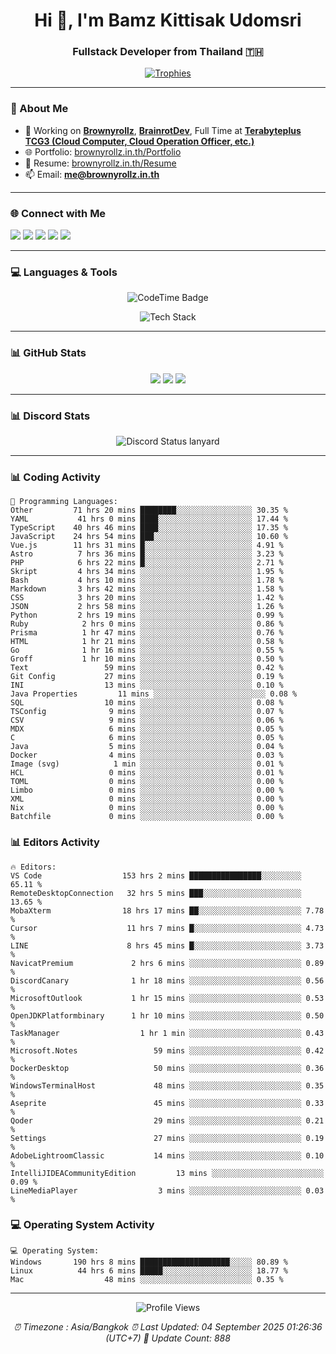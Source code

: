<h1 align="center">Hi 👋, I'm Bamz Kittisak Udomsri</h1>
<h3 align="center">Fullstack Developer from Thailand 🇹🇭</h3>

<p align="center">
  <a href="https://github.com/ryo-ma/github-profile-trophy">
    <img src="https://github-profile-trophy.vercel.app/?username=brownyroll" alt="Trophies" />
  </a>
</p>

---

### 🔧 About Me

- 🔭 Working on [**Brownyrollz**](https://github.com/Brownyrollz), [**BrainrotDev**](https://github.com/brainrotdev), Full Time at [**Terabyteplus TCG3 (Cloud Computer, Cloud Operation Officer, etc.)**](https://tcloud.in.th)
- 🌐 Portfolio: [brownyrollz.in.th/Portfolio](https://Brownyrollz.in.th/Portfolio)
- 📄 Resume: [brownyrollz.in.th/Resume](https://Brownyrollz.in.th/Resume)
- 📫 Email: **me@brownyrollz.in.th**
---

### 🌐 Connect with Me

<p align="left">
  <a href="https://codepen.io/brownyroll" target="_blank"><img src="https://img.shields.io/badge/CodePen-000?style=for-the-badge&logo=codepen&logoColor=white" /></a>
  <a href="https://fb.com/brownyroll.bbamz" target="_blank"><img src="https://img.shields.io/badge/Facebook-1877F2?style=for-the-badge&logo=facebook&logoColor=white" /></a>
  <a href="https://instagram.com/brownyroll.darkalich" target="_blank"><img src="https://img.shields.io/badge/Instagram-E4405F?style=for-the-badge&logo=instagram&logoColor=white" /></a>
  <a href="https://www.youtube.com/c/brownyrollz" target="_blank"><img src="https://img.shields.io/badge/YouTube-FF0000?style=for-the-badge&logo=youtube&logoColor=white" /></a>
  <a href="https://discord.gg/yyJRFxTXGU" target="_blank"><img src="https://img.shields.io/badge/Discord-5865F2?style=for-the-badge&logo=discord&logoColor=white" /></a>
</p>

---

### 💻 Languages & Tools

<p align="center">
  <img href="https://codetime.dev" alt="CodeTime Badge" src="https://shields.jannchie.com/endpoint?style=flat&color=222&url=https%3A%2F%2Fapi.codetime.dev%2Fv3%2Fusers%2Fshield%3Fuid%3D34055">
  <br/>
  <!--START_SECTION:tech-->
<p align="center">
  <img src="https://skillicons.dev/icons?i=html,css,js,ts,react,nextjs,nodejs,vue,php,laravel,dotnet,django,tailwind,bootstrap,express,arduino,mysql,sqlite,mongodb,nginx,docker,git,linux,figma,postman,astro,bash,bun,cloudflare,discord,discordjs" alt="Tech Stack" />
</p>
<!--END_SECTION:tech-->
</p>

---

### 📊 GitHub Stats

<p align="center">
  <img src="https://github-readme-stats.vercel.app/api?username=brownyroll&show_icons=true" />
  <img src="https://github-readme-stats.vercel.app/api/top-langs/?username=brownyroll&layout=compact" />
  <img src="https://github-readme-streak-stats.herokuapp.com/?user=brownyroll" />
</p>

---

### 📊 Discord Stats

<p align="center">
     <img alt='Discord Status lanyard' src='https://lanyard.cnrad.dev/api/280676963885121536' />
</p>

---

<p align="center">


### 📊 Coding Activity

<!--START_SECTION:waka-->
```text
💬 Programming Languages:
Other         71 hrs 20 mins ████████░░░░░░░░░░░░░░░░░ 30.35 %
YAML           41 hrs 0 mins ████░░░░░░░░░░░░░░░░░░░░░ 17.44 %
TypeScript    40 hrs 46 mins ████░░░░░░░░░░░░░░░░░░░░░ 17.35 %
JavaScript    24 hrs 54 mins ███░░░░░░░░░░░░░░░░░░░░░░ 10.60 %
Vue.js        11 hrs 31 mins █░░░░░░░░░░░░░░░░░░░░░░░░ 4.91 %
Astro          7 hrs 36 mins █░░░░░░░░░░░░░░░░░░░░░░░░ 3.23 %
PHP            6 hrs 22 mins █░░░░░░░░░░░░░░░░░░░░░░░░ 2.71 %
Skript         4 hrs 34 mins ░░░░░░░░░░░░░░░░░░░░░░░░░ 1.95 %
Bash           4 hrs 10 mins ░░░░░░░░░░░░░░░░░░░░░░░░░ 1.78 %
Markdown       3 hrs 42 mins ░░░░░░░░░░░░░░░░░░░░░░░░░ 1.58 %
CSS            3 hrs 20 mins ░░░░░░░░░░░░░░░░░░░░░░░░░ 1.42 %
JSON           2 hrs 58 mins ░░░░░░░░░░░░░░░░░░░░░░░░░ 1.26 %
Python         2 hrs 19 mins ░░░░░░░░░░░░░░░░░░░░░░░░░ 0.99 %
Ruby            2 hrs 0 mins ░░░░░░░░░░░░░░░░░░░░░░░░░ 0.86 %
Prisma          1 hr 47 mins ░░░░░░░░░░░░░░░░░░░░░░░░░ 0.76 %
HTML            1 hr 21 mins ░░░░░░░░░░░░░░░░░░░░░░░░░ 0.58 %
Go              1 hr 16 mins ░░░░░░░░░░░░░░░░░░░░░░░░░ 0.55 %
Groff           1 hr 10 mins ░░░░░░░░░░░░░░░░░░░░░░░░░ 0.50 %
Text                 59 mins ░░░░░░░░░░░░░░░░░░░░░░░░░ 0.42 %
Git Config           27 mins ░░░░░░░░░░░░░░░░░░░░░░░░░ 0.19 %
INI                  13 mins ░░░░░░░░░░░░░░░░░░░░░░░░░ 0.10 %
Java Properties         11 mins ░░░░░░░░░░░░░░░░░░░░░░░░░ 0.08 %
SQL                  10 mins ░░░░░░░░░░░░░░░░░░░░░░░░░ 0.08 %
TSConfig              9 mins ░░░░░░░░░░░░░░░░░░░░░░░░░ 0.07 %
CSV                   9 mins ░░░░░░░░░░░░░░░░░░░░░░░░░ 0.06 %
MDX                   6 mins ░░░░░░░░░░░░░░░░░░░░░░░░░ 0.05 %
C                     6 mins ░░░░░░░░░░░░░░░░░░░░░░░░░ 0.05 %
Java                  5 mins ░░░░░░░░░░░░░░░░░░░░░░░░░ 0.04 %
Docker                4 mins ░░░░░░░░░░░░░░░░░░░░░░░░░ 0.03 %
Image (svg)            1 min ░░░░░░░░░░░░░░░░░░░░░░░░░ 0.01 %
HCL                   0 mins ░░░░░░░░░░░░░░░░░░░░░░░░░ 0.01 %
TOML                  0 mins ░░░░░░░░░░░░░░░░░░░░░░░░░ 0.00 %
Limbo                 0 mins ░░░░░░░░░░░░░░░░░░░░░░░░░ 0.00 %
XML                   0 mins ░░░░░░░░░░░░░░░░░░░░░░░░░ 0.00 %
Nix                   0 mins ░░░░░░░░░░░░░░░░░░░░░░░░░ 0.00 %
Batchfile             0 mins ░░░░░░░░░░░░░░░░░░░░░░░░░ 0.00 %

```
<!--END_SECTION:waka-->

### 📊 Editors Activity

<!--START_SECTION:editors-->
```text
🔥 Editors:
VS Code                  153 hrs 2 mins ████████████████░░░░░░░░░ 65.11 %
RemoteDesktopConnection   32 hrs 5 mins ███░░░░░░░░░░░░░░░░░░░░░░ 13.65 %
MobaXterm                18 hrs 17 mins ██░░░░░░░░░░░░░░░░░░░░░░░ 7.78 %
Cursor                    11 hrs 7 mins █░░░░░░░░░░░░░░░░░░░░░░░░ 4.73 %
LINE                      8 hrs 45 mins █░░░░░░░░░░░░░░░░░░░░░░░░ 3.73 %
NavicatPremium             2 hrs 6 mins ░░░░░░░░░░░░░░░░░░░░░░░░░ 0.89 %
DiscordCanary              1 hr 18 mins ░░░░░░░░░░░░░░░░░░░░░░░░░ 0.56 %
MicrosoftOutlook           1 hr 15 mins ░░░░░░░░░░░░░░░░░░░░░░░░░ 0.53 %
OpenJDKPlatformbinary      1 hr 10 mins ░░░░░░░░░░░░░░░░░░░░░░░░░ 0.50 %
TaskManager                  1 hr 1 min ░░░░░░░░░░░░░░░░░░░░░░░░░ 0.43 %
Microsoft.Notes                 59 mins ░░░░░░░░░░░░░░░░░░░░░░░░░ 0.42 %
DockerDesktop                   50 mins ░░░░░░░░░░░░░░░░░░░░░░░░░ 0.36 %
WindowsTerminalHost             48 mins ░░░░░░░░░░░░░░░░░░░░░░░░░ 0.35 %
Aseprite                        45 mins ░░░░░░░░░░░░░░░░░░░░░░░░░ 0.33 %
Qoder                           29 mins ░░░░░░░░░░░░░░░░░░░░░░░░░ 0.21 %
Settings                        27 mins ░░░░░░░░░░░░░░░░░░░░░░░░░ 0.19 %
AdobeLightroomClassic           14 mins ░░░░░░░░░░░░░░░░░░░░░░░░░ 0.10 %
IntelliJIDEACommunityEdition         13 mins ░░░░░░░░░░░░░░░░░░░░░░░░░ 0.09 %
LineMediaPlayer                  3 mins ░░░░░░░░░░░░░░░░░░░░░░░░░ 0.03 %

```
<!--END_SECTION:editors-->

### 💻 Operating System Activity

<!--START_SECTION:os-->
```text
💻 Operating System:
Windows       190 hrs 8 mins ████████████████████░░░░░ 80.89 %
Linux          44 hrs 6 mins █████░░░░░░░░░░░░░░░░░░░░ 18.77 %
Mac                  48 mins ░░░░░░░░░░░░░░░░░░░░░░░░░ 0.35 %
```
<!--END_SECTION:os-->
</p>

---

<p align="center">
  <img src="https://komarev.com/ghpvc/?username=brownyroll&label=Profile%20views&color=0e75b6&style=flat" alt="Profile Views" />
</p>

<!-- Metadata -->
<p align="center"> 
    <i>
        ⏰ Timezone : Asia/Bangkok
        ⏰ Last Updated: <!--LAST_UPDATED-->04 September 2025 01:26:36 (UTC+7)<!--END_LAST_UPDATED-->
        🔄️ Update Count: <!--UPDATE_COUNT-->888<!--END_UPDATE_COUNT-->
    </i>
</p>
